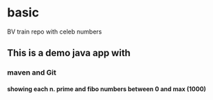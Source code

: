 # basic
BV train repo with celeb numbers

## This is a demo java app with
### maven and Git
#### showing each n. prime and fibo numbers between 0 and max (1000)

